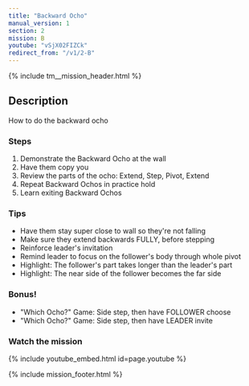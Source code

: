 ```yaml
---
title: "Backward Ocho"
manual_version: 1
section: 2
mission: B
youtube: "vSjX02FIZCk"
redirect_from: "/v1/2-B"
---
```


{% include tm__mission_header.html %}

## Description

How to do the backward ocho

### Steps

1. Demonstrate the Backward Ocho at the wall
2. Have them copy you
3. Review the parts of the ocho: Extend, Step, Pivot, Extend
4. Repeat Backward Ochos in practice hold
5. Learn exiting Backward Ochos

### Tips

* Have them stay super close to wall so they're not falling
* Make sure they extend backwards FULLY, before stepping
* Reinforce leader's invitation
* Remind leader to focus on the follower's body through whole pivot
* Highlight: The follower's part takes longer than the leader's part
* Highlight: The near side of the follower becomes the far side

### Bonus!

* "Which Ocho?" Game: Side step, then have FOLLOWER choose
* "Which Ocho?" Game: Side step, then have LEADER invite

### Watch the mission

{% include youtube_embed.html id=page.youtube %}

{% include mission_footer.html %}
